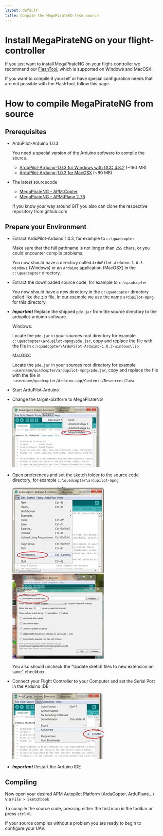 ```yaml
---
layout: default
title: Compile the MegaPirateNG from source
---
```


# Install MegaPirateNG on your flight-controller

If you just want to install MegaPirateNG on your flight-controller we recommend our [FlashTool](flashtool), which is supported on Windows and MacOSX.

If you want to compile it yourself or have special configuration needs that are not possible with the FlashTool, follow this page.

# How to compile MegaPirateNG from source

## Prerequisites

* ArduPilot-Arduino 1.0.3

  You need a special version of the Arduino software to compile the source.
  * [ArduPilot-Arduino-1.0.3 for Windows with GCC 4.8.2](http://firmware.diydrones.com/Tools/Arduino/ArduPilot-Arduino-1.0.3-gcc-4.8.2-windows.zip) (~190 MB)
  * [ArduPilot-Arduino-1.0.3 for MacOSX](http://ardupilot.com/downloads/?did=44) (~80 MB)

* The latest sourcecode

  * [MegaPirateNG - APM:Copter](https://github.com/MegaPirateNG/ardupilot-mpng)
  * [MegaPirateNG - APM:Plane 2.76](https://github.com/smurfy/ardupilot-mpng)

  If you know your way around GIT you also can clone the respective repository from github.com
  
## Prepare your Environment

* Extract ArduPilot-Arduino 1.0.3, for example to ```c:\quadcopter```
  
  Make sure that the full pathname is not longer than ```255``` chars, or you could encounter compile problems.

  You now should have a directory called ```ArduPilot-Arduino-1.0.3-windows``` (Windows) or an ```Arduino``` application (MacOSX) in the ```c:\quadcopter``` directory.
* Extract the downloaded source code, for example to ```c:\quadcopter```

  You now should have a new directory in the ```c:\quadcopter``` directory called like the zip file.
  In our example we use the name ```ardupilot-mpng``` for this directory.

* ***Important*** Replace the shipped ```pde.jar``` from the source directory to the ardupilot-arduino software.

  Windows:

  Locate the ```pde.jar``` in your sources root directory for example ```c:\quadcopter\ardupilot-mpng\pde.jar```,
  copy and replace the file with the file in ```c:\quadcopter\ArduPilot-Arduino-1.0.3-windows\lib```

  MacOSX:

  Locate the ```pde.jar``` in your sources root directory for example ```~username/quadcopter/ardupilot-mpng/pde.jar```,
  copy and replace the file with the file in ```~username/quadcopter/Arduino.app/Contents/Resources/Java```
* Start ArduPilot-Arduino

* Change the target-platform to MegaPirateNG

  ![Arduino Platform](../images/compile_arduino_platform.jpg)
* Open preferences and set the sketch folder to the source code directory, for example ```c:\quadcopter\ardupilot-mpng```

  ![Arduino preferences](../images/compile_arduino_preferences1.jpg)
  ![Arduino preferences](../images/compile_arduino_preferences2.jpg)

  You also should uncheck the "Update sketch files to new extension on save" checkbox.

* Connect your Flight Controller to your Computer and set the Serial Port in the Arduino IDE

  ![Arduino preferences](../images/compile_arduino_set_serialport.jpg)

* ***Important*** Restart the Arduino IDE

## Compiling

Now open your desired APM Autopilot Platform (ArduCopter, ArduPlane...) via ```File > Sketchbook```.

To compile the source code, pressing either the first icon in the toolbar or press ```ctrl+R```.

If your source compiles without a problem you are ready to begin to configure your UAV.
